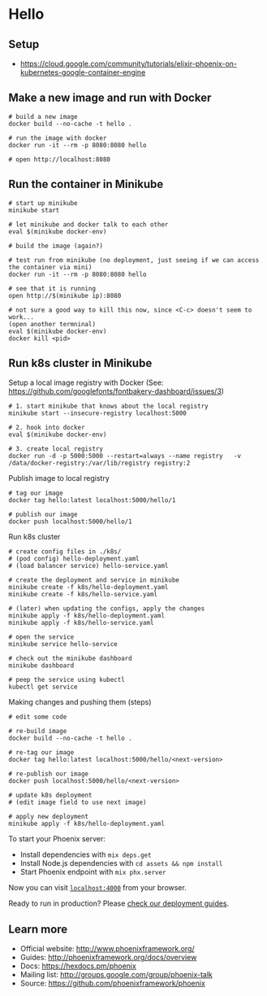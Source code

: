 # Hello



## Setup

* https://cloud.google.com/community/tutorials/elixir-phoenix-on-kubernetes-google-container-engine


## Make a new image and run with Docker

```
# build a new image
docker build --no-cache -t hello .

# run the image with docker
docker run -it --rm -p 8080:8080 hello

# open http://localhost:8080
```

## Run the container in Minikube
```
# start up minikube
minikube start

# let minikube and docker talk to each other
eval $(minikube docker-env)

# build the image (again?)

# test run from minikube (no deployment, just seeing if we can access the container via mini)
docker run -it --rm -p 8080:8080 hello

# see that it is running
open http://$(minikube ip):8080

# not sure a good way to kill this now, since <C-c> doesn't seem to work...
(open another termninal)
eval $(minikube docker-env)
docker kill <pid>
```

## Run k8s cluster in Minikube

Setup a local image registry with Docker (See: https://github.com/googlefonts/fontbakery-dashboard/issues/3)
```
# 1. start minikube that knows about the local registry
minikube start --insecure-registry localhost:5000

# 2. hook into docker
eval $(minikube docker-env)

# 3. create local registry
docker run -d -p 5000:5000 --restart=always --name registry   -v /data/docker-registry:/var/lib/registry registry:2
```

Publish image to local registry
```
# tag our image
docker tag hello:latest localhost:5000/hello/1

# publish our image
docker push localhost:5000/hello/1
```

Run k8s cluster
```
# create config files in ./k8s/
# (pod config) hello-deployment.yaml
# (load balancer service) hello-service.yaml

# create the deployment and service in minikube
minikube create -f k8s/hello-deployment.yaml
minikube create -f k8s/hello-service.yaml

# (later) when updating the configs, apply the changes
minikube apply -f k8s/hello-deployment.yaml
minikube apply -f k8s/hello-service.yaml

# open the service
minikube service hello-service

# check out the minikube dashboard
minikube dashboard

# peep the service using kubectl
kubectl get service
```

Making changes and pushing them (steps)
```
# edit some code

# re-build image
docker build --no-cache -t hello .

# re-tag our image
docker tag hello:latest localhost:5000/hello/<next-version>

# re-publish our image
docker push localhost:5000/hello/<next-version>

# update k8s deployment
# (edit image field to use next image)

# apply new deployment
minikube apply -f k8s/hello-deployment.yaml
```



To start your Phoenix server:

  * Install dependencies with `mix deps.get`
  * Install Node.js dependencies with `cd assets && npm install`
  * Start Phoenix endpoint with `mix phx.server`

Now you can visit [`localhost:4000`](http://localhost:4000) from your browser.

Ready to run in production? Please [check our deployment guides](http://www.phoenixframework.org/docs/deployment).

## Learn more

  * Official website: http://www.phoenixframework.org/
  * Guides: http://phoenixframework.org/docs/overview
  * Docs: https://hexdocs.pm/phoenix
  * Mailing list: http://groups.google.com/group/phoenix-talk
  * Source: https://github.com/phoenixframework/phoenix
